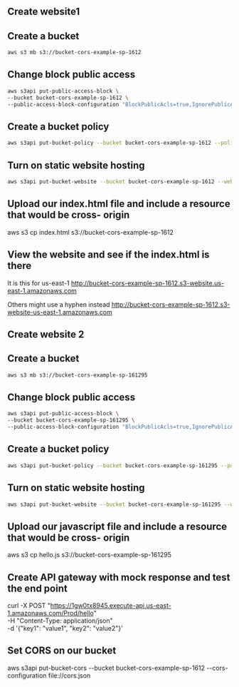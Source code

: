 ## Create website1
## Create a bucket

```sh
aws s3 mb s3://bucket-cors-example-sp-1612
```


## Change block public access

```sh
aws s3api put-public-access-block \
--bucket bucket-cors-example-sp-1612 \
--public-access-block-configuration "BlockPublicAcls=true,IgnorePublicAcls=true,BlockPublicPolicy=false,RestrictPublicBuckets=false"
```
## Create a bucket policy

```sh
aws s3api put-bucket-policy --bucket bucket-cors-example-sp-1612 --policy file://bucket-policy.json
```

## Turn on static website hosting

```sh
aws s3api put-bucket-website --bucket bucket-cors-example-sp-1612 --website-configuration file://website.json
```

## Upload our index.html file and include a resource that would be cross- origin

aws s3 cp index.html s3://bucket-cors-example-sp-1612

## View the website and see if the index.html is there

It is this for us-east-1
http://bucket-cors-example-sp-1612.s3-website.us-east-1.amazonaws.com

Others might use a hyphen instead
http://bucket-cors-example-sp-1612.s3-website-us-east-1.amazonaws.com


## Create website 2
## Create a bucket

```sh
aws s3 mb s3://bucket-cors-example-sp-161295
```

## Change block public access

```sh
aws s3api put-public-access-block \
--bucket bucket-cors-example-sp-161295 \
--public-access-block-configuration "BlockPublicAcls=true,IgnorePublicAcls=true,BlockPublicPolicy=false,RestrictPublicBuckets=false"
```
## Create a bucket policy

```sh
aws s3api put-bucket-policy --bucket bucket-cors-example-sp-161295 --policy file://bucket-policy2.json
```

## Turn on static website hosting

```sh
aws s3api put-bucket-website --bucket bucket-cors-example-sp-161295 --website-configuration file://website.json
```

## Upload our javascript file and include a resource that would be cross- origin

aws s3 cp hello.js s3://bucket-cors-example-sp-161295


## Create API gateway with mock response and test the end point

curl -X POST "https://1gw0tx8945.execute-api.us-east-1.amazonaws.com/Prod/hello" \
-H "Content-Type: application/json" \
-d '{"key1": "value1", "key2": "value2"}'

## Set CORS on our bucket

aws s3api put-bucket-cors --bucket bucket-cors-example-sp-1612 --cors-configuration file://cors.json